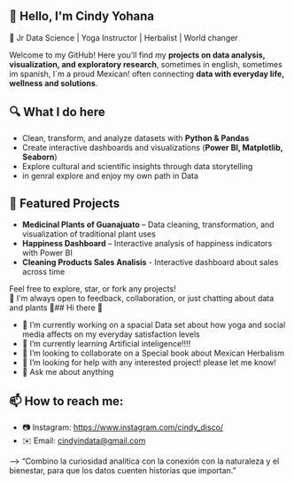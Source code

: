 ## 👋 Hello, I'm Cindy Yohana

🌿 Jr Data Science | Yoga Instructor | Herbalist | World changer  

Welcome to my GitHub! Here you’ll find my **projects on data analysis, visualization, and exploratory research**, sometimes in english, sometimes im spanish, I´m a proud Mexican! often connecting **data with everyday life, wellness and solutions**.

## 🔍 What I do here
- Clean, transform, and analyze datasets with **Python & Pandas**  
- Create interactive dashboards and visualizations (**Power BI, Matplotlib, Seaborn**)  
- Explore cultural and scientific insights through data storytelling
- in genral explore and enjoy my own path in Data

## 📂 Featured Projects
- **Medicinal Plants of Guanajuato** – Data cleaning, transformation, and visualization of traditional plant uses  
- **Happiness Dashboard** – Interactive analysis of happiness indicators with Power BI
- **Cleaning Products Sales Analisis** - Interactive dashboard about sales across time 

Feel free to explore, star, or fork any projects!  
💬 I'm always open to feedback, collaboration, or just chatting about data and plants 🌱## Hi there 👋

- 🔭 I’m currently working on a spacial Data set about how yoga and social media affects on my everyday satisfaction levels
- 🌱 I’m currently learning Artificial inteligence!!!! 
- 👯 I’m looking to collaborate on a Special book about Mexican Herbalism
- 🤔 I’m looking for help with any interested project! please let me know!
- 💬 Ask me about anything

 ## 📫 How to reach me: 
- 📷 Instagram: https://www.instagram.com/cindy_disco/
- ✉️ Email: cindyindata@gmail.com
  
--> “Combino la curiosidad analítica con la conexión con la naturaleza y el bienestar, para que los datos cuenten historias que importan.”
